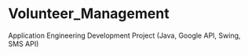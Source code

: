 # Volunteer_Management
Application Engineering Development Project (Java, Google API, Swing, SMS API)
